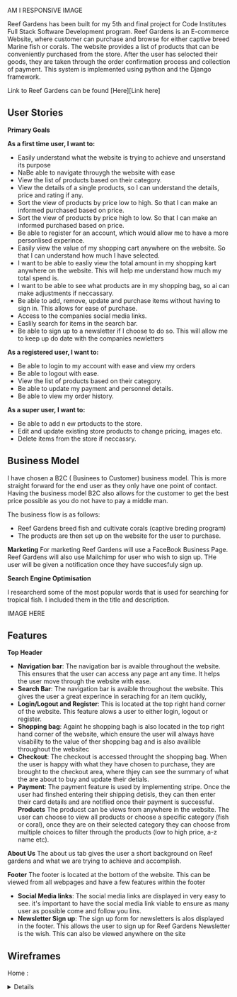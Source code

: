 AM I RESPONSIVE IMAGE

Reef Gardens has been built for my 5th and final project for Code Institutes Full Stack Software Development program. Reef Gardens is an E-commerce Website, where customer can purchase and browse for either captive breed Marine fish or corals. The website provides a list of products that can be conveniently purchased from the store. After the user has selocted their goods, they are taken through the order confirmation process and collection of payment. This system is implemented using python and the Django framework.

Link to Reef Gardens can be found [Here][Link here]

## User Stories

**Primary Goals**
  
**As a first time user, I want to:**
  * Easily understand what the website is trying to achieve and unserstand its purpose
  * NaBe able to navigate throuygh the website with ease
  * View the list of products based on their category.
  * View the details of a single products, so I can understand the details, price and rating if any.
  * Sort the view of products by price low to high. So that I can make an informed purchased based on price.
  * Sort the view of products by price high to low. So that I can make an informed purchased based on price.
  * Be able to register for an account, which would allow me to have a more personlised experince.
  * Easily view the value of my shopping cart anywhere on the website. So that I can understand how much I have selected.
  * I want to be able to easliy view the total amount in my shopping kart anywhere on the website. This will help me understand how much my total spend is.
  * I want to be able to see what products are in my shopping bag, so ai can make adjustments if neccassary.
  * Be able to add, remove, update and purchase items without having to sign in. This allows for ease of purchase.
  * Access to the companies social media links.
  * Easlily search for items in the search bar.
  * Be able to sign up to a newsletter if I choose to do so. This will allow me to keep up do date with the companies newletters
  
**As a registered user, I want to:**
  * Be able to login to my account with ease and view my orders
  * Be able to logout with ease.
  * View the list of products based on their category.
  * Be able to update my payment and personnel details.
  * Be able to view my order history.

**As a super user, I want to:**
  * Be able to add n ew prtoducts to the store.
  * Edit and update existing store products to change pricing, images etc.
  * Delete items from the store if neccassry.
  

## Business Model
I have chosen a B2C ( Businees to Customer) business model. This is more straight forward for the end user as they only have one point of contact. Having the business model B2C also allows for the customer to get the best price possible as you do not have to pay a middle man.

The business flow is as follows:

  * Reef Gardens breed fish and cultivate corals (captive breding program)
  * The products are then set up on the website for the user to purchase.
  
**Marketing**
For marketing Reef Gardens will use a FaceBook Business Page. Reef Gardens will also use Mailchimp for user who wish to sign up. THe user will be given a notification once they have succesfuly sign up.

**Search Engine Optimisation**

I researcherd some of the most popular words that is used for searching for tropical fish. I included them in the title and description.

IMAGE HERE
## Features 
**Top Header**
  * **Navigation bar**: The navigation bar is avaible throughout the website. This ensures that the user can access any page ant any time. It helps the user move through the website with ease.  
  * **Search Bar**: The navigation bar is avaible throughout the website. This gives the user a great experince in seraching for an item qucikly,
  * **Login/Logout and Register**: This is located at the top right hand corner of the website. This feature alows a user to either login, logout or register.
  * **Shopping bag**: Againt he shopping bagh is also located in the top right hand corner of the website, which ensure the user will always have visability to the value of ther shopping bag and is also availible throughout the websitec
  * **Checkout**: The checkout is accessed throught the shopping bag. When the user is happy with what they have chosen to purchase, they are brought to the checkout area, where thjey can see the summary of what the are about to buy and update their detials.
  * **Payment**: The payment feature is used by implementing stripe. Once the user had finshed entering their shipping detisls, they can then enter their card details and are notified once their payment is successful.
**Products**
The producst can be views from anywhere in the website. The user can choose to view all products or choose a specific category (fish or coral), once they are on their selected category they can choose from multiple choices to filter through the products (low to high price, a-z name etc).

**About Us**
The about us tab gives the user a short background on Reef gardens and what we are trying to achieve and accomplish.

**Footer**
The footer is located at the bottom of the website. This can be viewed from all webpages and have a few features within the footer
  * **Social Media links**: The social media links are displayed in very easy to see. it's important to have the social media link viable to ensure as many user as possible come and follow you lins.
  * **Newsletter Sign up**: The sign up form for newsletters is alos displayed in the footer. This allows the user to sign up for Reef Gardens Newsletter is the wish. This can also be viewed anywhere on the site

## Wireframes
Home : <details>
        ![Wireframe](https://github.com/Damhan91/Reef-Gardens/blob/main/media/Wireframe%20Home%20Page.JPG)
        ![Wireframe](https://github.com/Damhan91/Reef-Gardens/blob/main/media/Wireframe%20Home%20Page%20Mobile.JPG)
         </details>
